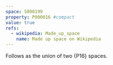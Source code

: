 ```yaml
---
space: S000199
property: P000016 #compact
value: true
refs:
  - wikipedia: Made_up_space
    name: Made up space on Wikipedia
---
```


Follows as the union of two {P16} spaces.
